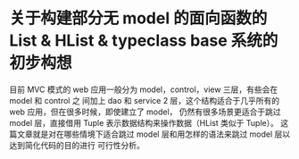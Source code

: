 关于构建部分无 model 的面向函数的 List & HList & typeclass base 系统的初步构想
===
目前 MVC 模式的 web 应用一般分为 model，control，view 三层，有些会在 model 和 control 之
间加上 dao 和 service 2 层，这个结构适合于几乎所有的 web 应用，但在很多时候，即使建立了 model，
仍然有很多场景更适合于跳过 model 层，直接借用 Tuple 表示数据结构来操作数据（HList 类似于 Tuple）。
这篇文章就是对在哪些情境下适合跳过 model 层和用怎样的语法来跳过 model 层以达到简化代码的目的进行
可行性分析。
